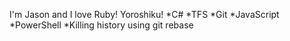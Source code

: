 I'm Jason and I love Ruby! Yoroshiku!
*C#
*TFS
*Git
*JavaScript
*PowerShell
*Killing history using git rebase
